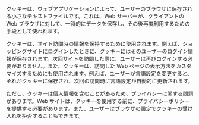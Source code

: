 クッキーは、ウェブアプリケーションによって、ユーザーのブラウザに保存される小さなテキストファイルです。これは、Web サーバーが、クライアントの Web ブラウザに対して、一時的にデータを保存し、その後再度利用するための手段として使われます。

クッキーは、サイト訪問時の情報を保持するために使用されます。例えば、ショッピングサイトにログインしたときに、クッキーにはそのユーザーのログイン情報が保存されます。次回サイトを訪問した際に、ユーザーは再びログインする必要がありません。また、クッキーは、訪問した Web ページの表示方法をカスタマイズするためにも使用されます。例えば、ユーザーが言語設定を変更すると、それがクッキーに保存され、次回の訪問時に言語設定が自動的に更新されます。

ただし、クッキーは個人情報を含むことがあるため、プライバシーに関する問題があります。Web サイトは、クッキーを使用する前に、プライバシーポリシーを提供する必要があります。また、ユーザーはブラウザの設定でクッキーの受け入れを拒否することもできます。
